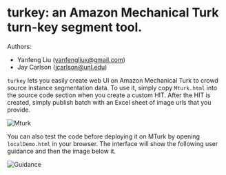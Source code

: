 # **turkey**: an Amazon Mechanical Turk turn-key segment tool. 

Authors: 
* Yanfeng Liu (yanfengliux@gmail.com)
* Jay Carlson (jcarlson@unl.edu)

`turkey` lets you easily create web UI on Amazon Mechanical Turk to crowd source instance segmentation data. To use it, simply copy `Mturk.html` into the source code section when you create a custom HIT. After the HIT is created, simply publish batch with an Excel sheet of image urls that you provide. 

![Mturk](https://imgur.com/Q7EItZi.png)

You can also test the code before deploying it on MTurk by opening `localDemo.html` in your browser. The interface will show the following user guidance and then the image below it. 

![Guidance](https://imgur.com/6WoMeak.png)
